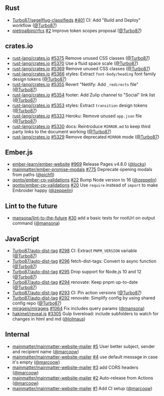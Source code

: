 ## Rust

- [Turbo87/segelflug-classifieds]
  [#401](https://github.com/Turbo87/segelflug-classifieds/pull/401) CI: Add
  "Build and Deploy" workflow ([@Turbo87])
- [pietroalbini/rfcs] [#2](https://github.com/pietroalbini/rfcs/pull/2) Improve
  token scopes proposal ([@Turbo87])

## crates.io

- [rust-lang/crates.io]
  [#5375](https://github.com/rust-lang/crates.io/pull/5375) Remove unused CSS
  classes ([@Turbo87])
- [rust-lang/crates.io]
  [#5370](https://github.com/rust-lang/crates.io/pull/5370) Use a fluid space
  scale ([@Turbo87])
- [rust-lang/crates.io]
  [#5369](https://github.com/rust-lang/crates.io/pull/5369) Remove unused CSS
  classes ([@Turbo87])
- [rust-lang/crates.io]
  [#5366](https://github.com/rust-lang/crates.io/pull/5366) styles: Extract
  `font-body/heading` font family design tokens ([@Turbo87])
- [rust-lang/crates.io]
  [#5355](https://github.com/rust-lang/crates.io/pull/5355) Revert "Netlify: Add
  `_redirects` file" ([@Turbo87])
- [rust-lang/crates.io]
  [#5354](https://github.com/rust-lang/crates.io/pull/5354) footer: Add Zulip
  channel to "Social" link list ([@Turbo87])
- [rust-lang/crates.io]
  [#5353](https://github.com/rust-lang/crates.io/pull/5353) styles: Extract
  `transition` design tokens ([@Turbo87])
- [rust-lang/crates.io]
  [#5333](https://github.com/rust-lang/crates.io/pull/5333) Heroku: Remove
  unused `app.json` file ([@Turbo87])
- [rust-lang/crates.io]
  [#5330](https://github.com/rust-lang/crates.io/pull/5330) docs: Reintroduce
  `MIRROR.md` to keep third party links to the document working ([@Turbo87])
- [rust-lang/crates.io]
  [#5329](https://github.com/rust-lang/crates.io/pull/5329) Remove deprecated
  `MIRROR` mode ([@Turbo87])

## Ember.js

- [ember-learn/ember-website]
  [#969](https://github.com/ember-learn/ember-website/pull/969) Release Pages
  v4.8.0 ([@locks])
- [mainmatter/ember-promise-modals]
  [#775](https://github.com/mainmatter/ember-promise-modals/pull/775) Deprecate
  opening modals from paths ([@pichfl])
- [qonto/ember-cp-validations]
  [#22](https://github.com/qonto/ember-cp-validations/pull/22) Bump Node version
  to 16 ([@zeppelin])
- [qonto/ember-cp-validations]
  [#20](https://github.com/qonto/ember-cp-validations/pull/20) Use `require`
  instead of `import` to make Embroider happy ([@zeppelin])

## Lint to the future

- [mansona/lint-to-the-future]
  [#30](https://github.com/mansona/lint-to-the-future/pull/30) add a basic tests
  for rootUrl on output command ([@mansona])

## JavaScript

- [Turbo87/auto-dist-tag]
  [#298](https://github.com/Turbo87/auto-dist-tag/pull/298) CI: Extract
  `PNPM_VERSION` variable ([@Turbo87])
- [Turbo87/auto-dist-tag]
  [#296](https://github.com/Turbo87/auto-dist-tag/pull/296) fetch-dist-tags:
  Convert to async function ([@Turbo87])
- [Turbo87/auto-dist-tag]
  [#295](https://github.com/Turbo87/auto-dist-tag/pull/295) Drop support for
  Node.js 10 and 12 ([@Turbo87])
- [Turbo87/auto-dist-tag]
  [#294](https://github.com/Turbo87/auto-dist-tag/pull/294) renovate: Keep pnpm
  up-to-date ([@Turbo87])
- [Turbo87/auto-dist-tag]
  [#293](https://github.com/Turbo87/auto-dist-tag/pull/293) CI: Pin action
  versions ([@Turbo87])
- [Turbo87/auto-dist-tag]
  [#292](https://github.com/Turbo87/auto-dist-tag/pull/292) renovate: Simplify
  config by using shared config repo ([@Turbo87])
- [miragejs/miragejs] [#1064](https://github.com/miragejs/miragejs/pull/1064)
  Fix includes query params ([@mansona])
- [hakimel/reveal.js] [#3305](https://github.com/hakimel/reveal.js/pull/3305)
  Gulp livereload: include subfolders to watch for changes in html and md
  ([@lolmaus])

## Internal

- [mainmatter/mainmatter-website-mailer]
  [#5](https://github.com/mainmatter/mainmatter-website-mailer/pull/5) User
  better subject, sender and recipient name ([@marcoow])
- [mainmatter/mainmatter-website-mailer]
  [#4](https://github.com/mainmatter/mainmatter-website-mailer/pull/4) use
  default message in case it's empty ([@marcoow])
- [mainmatter/mainmatter-website-mailer]
  [#3](https://github.com/mainmatter/mainmatter-website-mailer/pull/3) add CORS
  headers ([@marcoow])
- [mainmatter/mainmatter-website-mailer]
  [#2](https://github.com/mainmatter/mainmatter-website-mailer/pull/2)
  Auto-release from Actions ([@marcoow])
- [mainmatter/mainmatter-website-mailer]
  [#1](https://github.com/mainmatter/mainmatter-website-mailer/pull/1) Add CI
  setup ([@marcoow])

[@turbo87]: https://github.com/Turbo87
[@locks]: https://github.com/locks
[@lolmaus]: https://github.com/lolmaus
[@mansona]: https://github.com/mansona
[@marcoow]: https://github.com/marcoow
[@pichfl]: https://github.com/pichfl
[@zeppelin]: https://github.com/zeppelin
[turbo87/auto-dist-tag]: https://github.com/Turbo87/auto-dist-tag
[turbo87/segelflug-classifieds]:
  https://github.com/Turbo87/segelflug-classifieds
[ember-learn/ember-website]: https://github.com/ember-learn/ember-website
[hakimel/reveal.js]: https://github.com/hakimel/reveal.js
[mainmatter/ember-promise-modals]:
  https://github.com/mainmatter/ember-promise-modals
[mainmatter/mainmatter-website-mailer]:
  https://github.com/mainmatter/mainmatter-website-mailer
[mansona/lint-to-the-future]: https://github.com/mansona/lint-to-the-future
[mansona/test-allow-failure]: https://github.com/mansona/test-allow-failure
[miragejs/miragejs]: https://github.com/miragejs/miragejs
[pietroalbini/rfcs]: https://github.com/pietroalbini/rfcs
[qonto/ember-cp-validations]: https://github.com/qonto/ember-cp-validations
[rust-lang/crates.io]: https://github.com/rust-lang/crates.io
